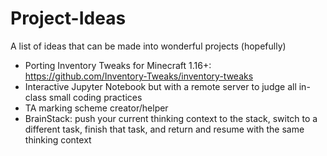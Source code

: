 # Project-Ideas
A list of ideas that can be made into wonderful projects (hopefully)

- Porting Inventory Tweaks for Minecraft 1.16+: https://github.com/Inventory-Tweaks/inventory-tweaks
- Interactive Jupyter Notebook but with a remote server to judge all in-class small coding practices
- TA marking scheme creator/helper
- BrainStack: push your current thinking context to the stack, switch to a different task, finish that task, and return and resume with the same thinking context
